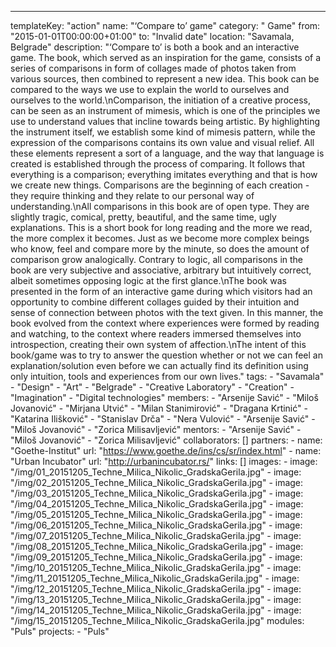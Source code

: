 ---
  templateKey: "action"
  name: "‘Compare to’ game"
  category: " Game"
  from: "2015-01-01T00:00:00+01:00"
  to: "Invalid date"
  location: "Savamala, Belgrade"
  description: "‘Compare to’ is both a book and an interactive game. The book, which served as an inspiration for the game, consists of a series of comparisons in form of collages made of photos taken from various sources, then combined to represent a new idea. This book can be compared to the ways we use to explain the world to ourselves and ourselves to the world.\nComparison, the initiation of a creative process, can be seen as an instrument of mimesis, which is one of the principles we use to understand values that incline towards being artistic. By highlighting the instrument itself, we establish some kind of mimesis pattern, while the expression of the comparisons contains its own value and visual relief. All these elements represent a sort of a language, and the way that language is created is established through the process of comparing. It follows that everything is a comparison; everything imitates everything and that is how we create new things. Comparisons are the beginning of each creation - they require thinking and they relate to our personal way of understanding.\nAll comparisons in this book are of open type. They are slightly tragic, comical, pretty, beautiful, and the same time, ugly explanations. This is a short book for long reading and the more we read, the more complex it becomes. Just as we become more complex beings who know, feel and compare more by the minute, so does the amount of comparison grow analogically. Contrary to logic, all comparisons in the book are very subjective and associative, arbitrary but intuitively correct, albeit sometimes opposing logic at the first glance.\nThe book was presented in the form of an interactive game during which visitors had an opportunity to combine different collages guided by their intuition and sense of connection between photos with the text given. In this manner, the book evolved from the context where experiences were formed by reading and watching, to the context where readers immersed themselves into introspection, creating their own system of affection.\nThe intent of this book/game was to try to answer the question whether or not we can feel an explanation/solution even before we can actually find its definition using only intuition, tools and experiences from our own lives."
  tags: 
    - "Savamala"
    - "Design"
    - "Art"
    - "Belgrade"
    - "Creative Laboratory"
    - "Creation"
    - "Imagination"
    - "Digital technologies"
  members: 
    - "Arsenije Savić"
    - "Miloš Jovanović"
    - "Mirjana Utvić"
    - "Milan Stanimirović"
    - "Dragana Krtinić"
    - "Katarina Ilišković"
    - "Stanislav Drča"
    - "Nera Vulović"
    - "Arsenije Savić"
    - "Miloš Jovanović"
    - "Zorica Milisavljević"
  mentors: 
    - "Arsenije Savić"
    - "Miloš Jovanović"
    - "Zorica Milisavljević"
  collaborators: []
  partners: 
    - 
      name: "Goethe-Institut"
      url: "https://www.goethe.de/ins/cs/sr/index.html"
    - 
      name: "Urban Incubator"
      url: "http://urbanincubator.rs/"
  links: []
  images: 
    - 
      image: "/img/01_20151205_Techne_Milica_Nikolic_GradskaGerila.jpg"
    - 
      image: "/img/02_20151205_Techne_Milica_Nikolic_GradskaGerila.jpg"
    - 
      image: "/img/03_20151205_Techne_Milica_Nikolic_GradskaGerila.jpg"
    - 
      image: "/img/04_20151205_Techne_Milica_Nikolic_GradskaGerila.jpg"
    - 
      image: "/img/05_20151205_Techne_Milica_Nikolic_GradskaGerila.jpg"
    - 
      image: "/img/06_20151205_Techne_Milica_Nikolic_GradskaGerila.jpg"
    - 
      image: "/img/07_20151205_Techne_Milica_Nikolic_GradskaGerila.jpg"
    - 
      image: "/img/08_20151205_Techne_Milica_Nikolic_GradskaGerila.jpg"
    - 
      image: "/img/09_20151205_Techne_Milica_Nikolic_GradskaGerila.jpg"
    - 
      image: "/img/10_20151205_Techne_Milica_Nikolic_GradskaGerila.jpg"
    - 
      image: "/img/11_20151205_Techne_Milica_Nikolic_GradskaGerila.jpg"
    - 
      image: "/img/12_20151205_Techne_Milica_Nikolic_GradskaGerila.jpg"
    - 
      image: "/img/13_20151205_Techne_Milica_Nikolic_GradskaGerila.jpg"
    - 
      image: "/img/14_20151205_Techne_Milica_Nikolic_GradskaGerila.jpg"
    - 
      image: "/img/15_20151205_Techne_Milica_Nikolic_GradskaGerila.jpg"
  modules: "Puls"
  projects: 
    - "Puls"

